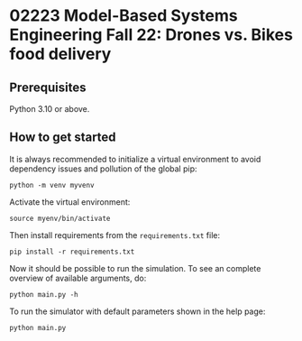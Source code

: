# 02223 Model-Based Systems Engineering Fall 22: Drones vs. Bikes food delivery
## Prerequisites

Python 3.10 or above.

## How to get started

It is always recommended to initialize a virtual environment to avoid dependency issues and pollution of the global pip:

`python -m venv myvenv`

Activate the virtual environment:

`source myenv/bin/activate`

Then install requirements from the `requirements.txt` file:

`pip install -r requirements.txt`

Now it should be possible to run the simulation.
To see an complete overview of available arguments, do:

`python main.py -h`

To run the simulator with default parameters shown in the help page:

`python main.py`